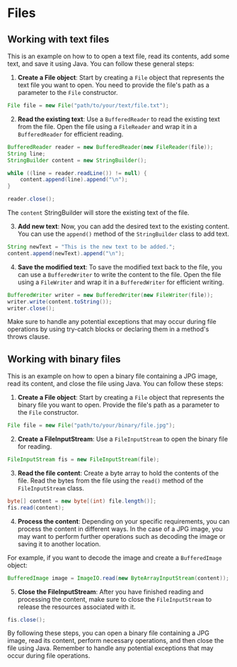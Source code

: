 # Files

## Working with text files

This is an example on how to to open a text file, read its contents, add some text, and save it using Java. You can follow these general steps:

1. **Create a File object**: Start by creating a `File` object that represents the text file you want to open. You need to provide the file's path as a parameter to the `File` constructor.

```java
File file = new File("path/to/your/text/file.txt");
```

2. **Read the existing text**: Use a `BufferedReader` to read the existing text from the file. Open the file using a `FileReader` and wrap it in a `BufferedReader` for efficient reading.

```java
BufferedReader reader = new BufferedReader(new FileReader(file));
String line;
StringBuilder content = new StringBuilder();

while ((line = reader.readLine()) != null) {
    content.append(line).append("\n");
}

reader.close();
```

The `content` StringBuilder will store the existing text of the file.

3. **Add new text**: Now, you can add the desired text to the existing content. You can use the `append()` method of the `StringBuilder` class to add text.

```java
String newText = "This is the new text to be added.";
content.append(newText).append("\n");
```

4. **Save the modified text**: To save the modified text back to the file, you can use a `BufferedWriter` to write the content to the file. Open the file using a `FileWriter` and wrap it in a `BufferedWriter` for efficient writing.

```java
BufferedWriter writer = new BufferedWriter(new FileWriter(file));
writer.write(content.toString());
writer.close();
```

Make sure to handle any potential exceptions that may occur during file operations by using try-catch blocks or declaring them in a method's throws clause.

## Working with binary files

This is an example on how to open a binary file containing a JPG image, read its content, and close the file using Java. You can follow these steps:

1. **Create a File object**: Start by creating a `File` object that represents the binary file you want to open. Provide the file's path as a parameter to the `File` constructor.

```java
File file = new File("path/to/your/binary/file.jpg");
```

2. **Create a FileInputStream**: Use a `FileInputStream` to open the binary file for reading.

```java
FileInputStream fis = new FileInputStream(file);
```

3. **Read the file content**: Create a byte array to hold the contents of the file. Read the bytes from the file using the `read()` method of the `FileInputStream` class.

```java
byte[] content = new byte[(int) file.length()];
fis.read(content);
```

4. **Process the content**: Depending on your specific requirements, you can process the content in different ways. In the case of a JPG image, you may want to perform further operations such as decoding the image or saving it to another location.

For example, if you want to decode the image and create a `BufferedImage` object:

```java
BufferedImage image = ImageIO.read(new ByteArrayInputStream(content));
```

5. **Close the FileInputStream**: After you have finished reading and processing the content, make sure to close the `FileInputStream` to release the resources associated with it.

```java
fis.close();
```

By following these steps, you can open a binary file containing a JPG image, read its content, perform necessary operations, and then close the file using Java. Remember to handle any potential exceptions that may occur during file operations.

